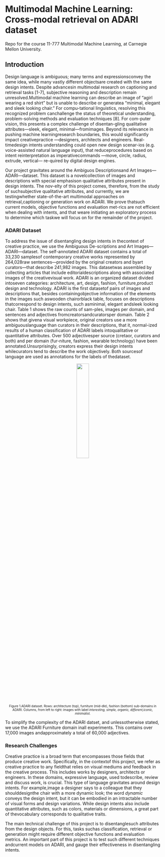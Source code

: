 # Multimodal Machine Learning: Cross-modal retrieval on ADARI dataset

Repo for the course 11-777 Multimodal Machine Learning, at Carnegie Mellon University. 

## Introduction
Design language is ambiguous; many terms and expressionsconvey the same idea, while many vastly different objectsare created with the same design intents. Despite advancesin multimodal research on captioning and retrieval tasks [1-7], subjective reasoning and description remain unresolved.Multimodal machine learning can describe an image of “agirl wearing a red shirt” but is unable to describe or generatea “minimal, elegant and sleek looking chair.” For compu-tational linguistics, resolving this recognized problem canchallenge the status of theoretical understanding, problem-solving methods and evaluation techniques [8].  For com-puter vision, this presents a complex challenge of disentan-gling qualitative attributes—sleek, elegant, minimal—fromimages. Beyond its relevance in pushing machine learningresearch boundaries, this would significantly impact creativepractice —designers, architects and engineers.  Real-timedesign intents understanding could open new design scenar-ios (e.g. voice-assisted natural language input), that reduceprocedures based on intent reinterpretation as imperativecommands —move, circle, radius, extrude, vertical— re-quired by digital design engines.

Our project gravitates around the Ambiguos Descriptionsand Art Images—ADARI—dataset. This dataset is a novelcollection of images and descriptions with special emphasison qualitative attributes present in design intents. The nov-elty of this project comes, therefore, from the study of suchsubjective qualitative attributes, and currently, we are testingwhether state-of-the-art multimodal approaches on retrieval,captioning or generation work on ADARI. We prove thatsuch current models, objective functions and evaluation met-rics are not efficient when dealing with intents, and that weare initiating an exploratory process to determine which taskwe will focus on for the remainder of the project. 

### ADARI Dataset 
To address the issue of disentangling design intents in thecontext of creative practice,  we use the Ambiguous De-scriptions and Art Images—ADARI—dataset.   The self-annotated ADARI dataset contains a total of 33,230 samplesof contemporary creative works represented by 264,028raw sentences—provided by the original creators and byart curators—that describe 241,982 images.  This datasetwas assembled by collecting articles that include editorialdescriptions along with associated images of the creativevisual work.  ADARI is an organized dataset divided intoseven categories: architecture, art, design, fashion, furniture,product design and technology. ADARI is the first datasetof pairs of images and descriptions that, besides containingobjective information of the elements in the images such aswooden chairorblack table, focuses on descriptions thatcorrespond to design intents, such asminimal, elegant andsleek looking chair. Table 1 shows the raw counts of sam-ples, images per domain, and sentences and adjectives fromcreatorsandcuratorsper domain. Table 2 shows that givena visual workpiece, original creators use a more ambiguouslanguage than curators in their descriptions, that it, normal-ized results of a human classification of ADARI labels intoqualitative or quantitative attributes.  Over 500 adjectivesper source (cretaor, curators and both) and per domain (fur-niture, fashion, wearable technology) have been annotated.Unsurprisingly, creators express their design intents whilecurators tend to describe the work objectively. Both sourcesof language are used as annotations for the labels of thedataset.

<div  align="center">   
  <img width="28%"   src="./media/ADARI.png">
  <p style="font-size:10px"> Figure 1.ADARI dataset. Rows: architecture (top), furniture (mid-dle), fashion (bottom) sub-domains in ADARI. Columns, from left to right: images with label <em>interesting, simple, organic, different,iconic, minimalist.</em> </p>
</div>

To simplify the complexity of the ADARI datset, and unlessotherwise stated, we use the ADARI Furniture domain inall  experiments.   This  contains  over  17,000  images  andapproximately a total of 60,000 adjectives.

### Research Challenges
Creative practice is a broad term that encompasses those fields that produce creative work. Specifically, in the contextof this project,  we refer as creative practice to any fieldthat relies on visual mediums and feedback in the creative process.  This includes works by designers, architects or engineers. In these domains, expressive language, used todescribe, review and discuss work, is crucial.  This type of language gravitates around design intents. For example,image a designer says to a colleague that they shoulddesignthe chair with a more dynamic look; the word <em>dynamic</em> conveys the design intent,  but it can be embodied in an intractable number of visual forms and design variations. While  design  intents  also  include  quantitative  attributes, such as colors, materials or dimensions, a great part of thevocabulary corresponds to qualitative traits.

The main technical challenge of this project is to disentanglesuch attributes from the design objects. For this, tasks suchas classification, retrieval or generation might require different objective functions and evaluation metrics. An important part of this project is to test such different techniques andcurrent models on ADARI, and gauge their effectiveness in disentangling intents.

